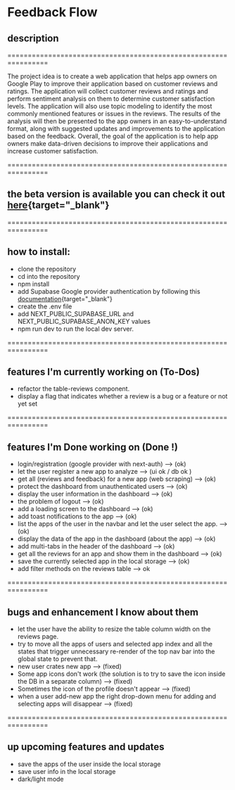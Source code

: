 # Feedback Flow

## description

================================================================

The project idea is to create a web application that helps app owners on Google Play to improve their application based on customer reviews and ratings.
The application will collect customer reviews and ratings and perform sentiment analysis on them to determine customer satisfaction levels.
The application will also use topic modeling to identify the most commonly mentioned features or issues in the reviews.
The results of the analysis will then be presented to the app owners in an easy-to-understand format, along with suggested updates and improvements to the application based on the feedback.
Overall, the goal of the application is to help app owners make data-driven decisions to improve their applications and increase customer satisfaction.

================================================================

## the beta version is available you can check it out [here](https://feedback-flow-l3.vercel.app){target="\_blank"}

================================================================

## how to install:

- clone the repository
- cd into the repository
- npm install
- add Supabase Google provider authentication by following this [documentation](https://supabase.com/docs/guides/auth/social-login/auth-google){target="\_blank"}
- create the .env file
- add NEXT_PUBLIC_SUPABASE_URL and NEXT_PUBLIC_SUPABASE_ANON_KEY values
- npm run dev to run the local dev server.

================================================================

## features I'm currently working on (To-Dos)

- refactor the table-reviews component.
- display a flag that indicates whether a review is a bug or a feature or not yet set

================================================================

## features I'm Done working on (Done !)

- login/registration (google provider with next-auth) --> (ok)
- let the user register a new app to analyze --> (ui ok / db ok )
- get all (reviews and feedback) for a new app (web scraping) --> (ok)
- protect the dashboard from unauthenticated users --> (ok)
- display the user information in the dashboard --> (ok)
- the problem of logout --> (ok)
- add a loading screen to the dashboard --> (ok)
- add toast notifications to the app --> (ok)
- list the apps of the user in the navbar and let the user select the app. --> (ok)
- display the data of the app in the dashboard (about the app) --> (ok)
- add multi-tabs in the header of the dashboard --> (ok)
- get all the reviews for an app and show them in the dashboard --> (ok)
- save the currently selected app in the local storage --> (ok)
- add filter methods on the reviews table --> ok

================================================================

## bugs and enhancement I know about them

- let the user have the ability to resize the table column width on the reviews page.
- try to move all the apps of users and selected app index and all the states that trigger unnecessary re-render of the top nav bar into the global state to prevent that.
- new user crates new app --> (fixed)
- Some app icons don't work (the solution is to try to save the icon inside the DB in a separate column) --> (fixed)
- Sometimes the icon of the profile doesn't appear --> (fixed)
- when a user add-new app the right drop-down menu for adding and selecting apps will disappear --> (fixed)

================================================================

## up upcoming features and updates

- save the apps of the user inside the local storage
- save user info in the local storage
- dark/light mode
